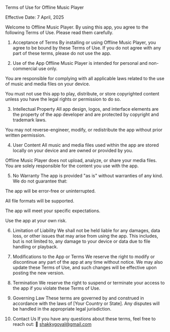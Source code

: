 Terms of Use for Offline Music Player

Effective Date: 7 April, 2025

Welcome to Offline Music Player. By using this app, you agree to the following Terms of Use. Please read them carefully.

1. Acceptance of Terms
By installing or using Offline Music Player, you agree to be bound by these Terms of Use. If you do not agree with any part of these terms, please do not use the app.

2. Use of the App
Offline Music Player is intended for personal and non-commercial use only.

You are responsible for complying with all applicable laws related to the use of music and media files on your device.

You must not use this app to play, distribute, or store copyrighted content unless you have the legal rights or permission to do so.

3. Intellectual Property
All app design, logos, and interface elements are the property of the app developer and are protected by copyright and trademark laws.

You may not reverse-engineer, modify, or redistribute the app without prior written permission.

4. User Content
All music and media files used within the app are stored locally on your device and are owned or provided by you.

Offline Music Player does not upload, analyze, or share your media files. You are solely responsible for the content you use with the app.

5. No Warranty
The app is provided "as is" without warranties of any kind. We do not guarantee that:

The app will be error-free or uninterrupted.

All file formats will be supported.

The app will meet your specific expectations.

Use the app at your own risk.

6. Limitation of Liability
We shall not be held liable for any damages, data loss, or other issues that may arise from using the app. This includes, but is not limited to, any damage to your device or data due to file handling or playback.

7. Modifications to the App or Terms
We reserve the right to modify or discontinue any part of the app at any time without notice. We may also update these Terms of Use, and such changes will be effective upon posting the new version.

8. Termination
We reserve the right to suspend or terminate your access to the app if you violate these Terms of Use.

9. Governing Law
These terms are governed by and construed in accordance with the laws of [Your Country or State]. Any disputes will be handled in the appropriate legal jurisdiction.

10. Contact Us
If you have any questions about these terms, feel free to reach out:
📧 shakkygoyal@gmail.com
